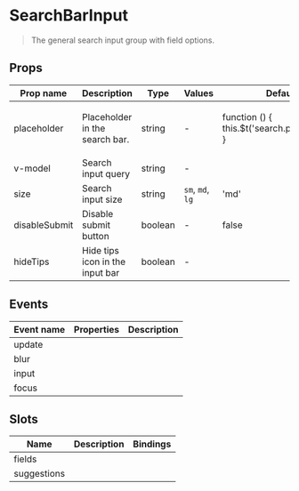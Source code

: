 # SearchBarInput

> The general search input group with field options.

## Props

| Prop name     | Description                     | Type    | Values           | Default                                                    |
| ------------- | ------------------------------- | ------- | ---------------- | ---------------------------------------------------------- |
| placeholder   | Placeholder in the search bar.  | string  | -                | <p>function () {<br>this.$t('search.placeholder')<br>}</p> |
| v-model       | Search input query              | string  | -                |                                                            |
| size          | Search input size               | string  | `sm`, `md`, `lg` | 'md'                                                       |
| disableSubmit | Disable submit button           | boolean | -                | false                                                      |
| hideTips      | Hide tips icon in the input bar | boolean | -                |                                                            |

## Events

| Event name | Properties | Description |
| ---------- | ---------- | ----------- |
| update     |            |             |
| blur       |            |             |
| input      |            |             |
| focus      |            |             |

## Slots

| Name        | Description | Bindings |
| ----------- | ----------- | -------- |
| fields      |             |          |
| suggestions |             |          |

